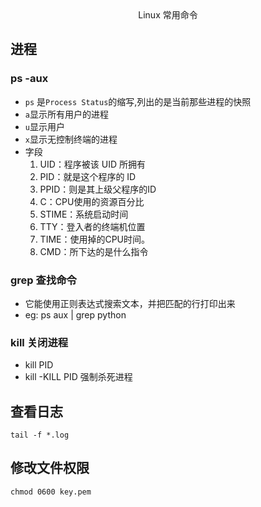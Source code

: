 <center>Linux 常用命令</center>

## 进程

### ps -aux 
- `ps` 是`Process Status`的缩写,列出的是当前那些进程的快照
- `a`显示所有用户的进程
- `u`显示用户
- `x`显示无控制终端的进程
- 字段
  1. UID：程序被该 UID 所拥有
  2. PID：就是这个程序的 ID 
  3. PPID：则是其上级父程序的ID
  4. C：CPU使用的资源百分比
  5. STIME：系统启动时间
  6. TTY：登入者的终端机位置
  7. TIME：使用掉的CPU时间。
  8. CMD：所下达的是什么指令

### grep 查找命令
- 它能使用正则表达式搜索文本，并把匹配的行打印出来
- eg: ps aux | grep python

### kill 关闭进程
- kill PID
- kill -KILL PID 强制杀死进程 


## 查看日志
`tail -f *.log`

## 修改文件权限
`chmod 0600 key.pem`
